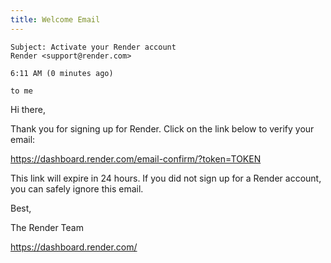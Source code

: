 ```yaml
---
title: Welcome Email
---
```


```
Subject: Activate your Render account
Render <support@render.com>

6:11 AM (0 minutes ago)

to me
```

Hi there,

Thank you for signing up for Render. Click on the link below to verify your
email:

https://dashboard.render.com/email-confirm/?token=TOKEN

This link will expire in 24 hours. If you did not sign up for a Render account,
you can safely ignore this email.

Best,

The Render Team

https://dashboard.render.com/
